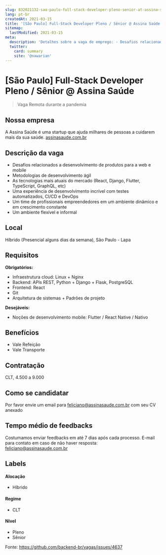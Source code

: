 ```yaml
---
slug: 832021132-sao-paulo-full-stack-developer-pleno-senior-at-assina-saude
lang: pt-br
createdAt: 2021-03-15
title: '[São Paulo] Full-Stack Developer Pleno / Sênior @ Assina Saúde - Vaga de Emprego'
sitemap:
  lastModified: 2021-03-15
meta:
  description: 'Detalhes sobre a vaga de emprego: - Desafios relacionados a desenvolvimento de produtos para a web e mobile - Metodologias de desenvolvimento ágil - As tecnologias mais atuais do mercado (React, Django, Flutter, TypeScript, GraphQL, etc) - Uma experiência de desenvolvimento incrível com testes automatizados, CI/CD e DevOps - Um time de profissionais empreendedores em um ambiente dinâmico e em crescimento constante - Um ambiente flexível e informal'
  twitter:
    card: summary
    site: '@nawarian'
---
```


# [São Paulo] Full-Stack Developer Pleno / Sênior @ Assina Saúde

> Vaga Remota durante a pandemia

## Nossa empresa

A Assina Saúde é uma startup que ajuda milhares de pessoas a cuidarem mais da sua saúde. [assinasaude.com.br](https://assinasaude.com.br)

## Descrição da vaga

- Desafios relacionados a desenvolvimento de produtos para a web e mobile
- Metodologias de desenvolvimento ágil
- As tecnologias mais atuais do mercado (React, Django, Flutter, TypeScript, GraphQL, etc)
- Uma experiência de desenvolvimento incrível com testes automatizados, CI/CD e DevOps
- Um time de profissionais empreendedores em um ambiente dinâmico e em crescimento constante
- Um ambiente flexível e informal

## Local

Híbrido (Presencial alguns dias da semana), São Paulo - Lapa

## Requisitos

**Obrigatórios:**
- Infraestrutura cloud: Linux + Nginx
- Backend: APIs REST, Python + Django + Flask, PostgreSQL
- Frontend: React
- Git
- Arquitetura de sistemas + Padrões de projeto

**Desejáveis:**
- Noções de desenvolvimento mobile: Flutter / React Native / Nativo

## Benefícios

- Vale Refeição
- Vale Transporte

## Contratação

CLT, 4.500 a 9.000

## Como se candidatar

Por favor envie um email para feliciano@assinasaude.com.br com seu CV anexado

## Tempo médio de feedbacks

Costumamos enviar feedbacks em até 7 dias após cada processo.
E-mail para contato em caso de não haver resposta: feliciano@assinasaude.com.br

## Labels


#### Alocação
- Híbrido

#### Regime
- CLT

#### Nível
- Pleno
- Sênior




Fonte: https://github.com/backend-br/vagas/issues/4637